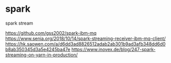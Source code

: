 # spark
spark stream


https://github.com/gss2002/spark-ibm-mq
https://www.senia.org/2018/10/14/spark-streaming-receiver-ibm-mq-client/
https://hk.saowen.com/a/d6dd3ad8826512adab2ab301b9ad3afb348dd6d0b8ab350345d3a5e4245ba47e
https://www.inovex.de/blog/247-spark-streaming-on-yarn-in-production/
